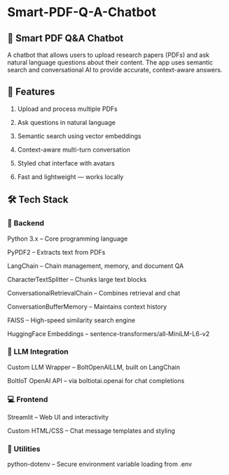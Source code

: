 # Smart-PDF-Q-A-Chatbot

## 🧠 Smart PDF Q&A Chatbot
A chatbot that allows users to upload research papers (PDFs) and ask natural language questions about their content. The app uses semantic search and conversational AI to provide accurate, context-aware answers.

## 🚀 Features
1) Upload and process multiple PDFs

2) Ask questions in natural language

3) Semantic search using vector embeddings

4) Context-aware multi-turn conversation

5) Styled chat interface with avatars

6) Fast and lightweight — works locally

## 🛠️ Tech Stack
### 🔧 Backend
Python 3.x – Core programming language

PyPDF2 – Extracts text from PDFs

LangChain – Chain management, memory, and document QA

CharacterTextSplitter – Chunks large text blocks

ConversationalRetrievalChain – Combines retrieval and chat

ConversationBufferMemory – Maintains context history

FAISS – High-speed similarity search engine

HuggingFace Embeddings – sentence-transformers/all-MiniLM-L6-v2

### 🤖 LLM Integration
Custom LLM Wrapper – BoltOpenAILLM, built on LangChain

BoltIoT OpenAI API – via boltiotai.openai for chat completions

### 💻 Frontend
Streamlit – Web UI and interactivity

Custom HTML/CSS – Chat message templates and styling

### 🔐 Utilities
python-dotenv – Secure environment variable loading from .env
